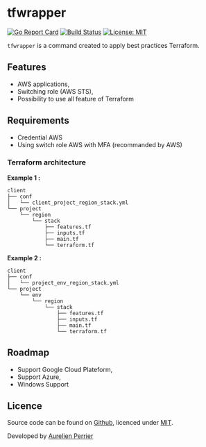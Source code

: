 # tfwrapper

[![Go Report Card](https://goreportcard.com/badge/github.com/perriea/tfwrapper)](https://goreportcard.com/report/github.com/perriea/tfwrapper) [![Build Status](https://travis-ci.org/perriea/tfwrapper.svg?branch=master)](https://travis-ci.org/perriea/tfwrapper) [![License: MIT](https://img.shields.io/badge/License-MIT-yellow.svg)](https://opensource.org/licenses/MIT)

`tfwrapper` is a command created to apply best practices Terraform.

## Features

* AWS applications,
* Switching role (AWS STS),
* Possibility to use all feature of Terraform

## Requirements

* Credential AWS
* Using switch role AWS with MFA (recommanded by AWS)

### Terraform architecture

**Example 1 :**
```
client
├── conf
│   └── client_project_region_stack.yml
└── project
    └── region
        └── stack
            ├── features.tf
            ├── inputs.tf
            ├── main.tf
            └── terraform.tf
```

**Example 2 :**
```
client
├── conf
│   └── project_env_region_stack.yml
└── project
    └── env
        └── region
            └── stack
                ├── features.tf
                ├── inputs.tf
                ├── main.tf
                └── terraform.tf
```

## Roadmap

* Support Google Cloud Plateform,
* Support Azure,
* Windows Support

## Licence

Source code can be found on [Github](https://github.com/georgeOsdDev/markdown-edit), licenced under [MIT](http://opensource.org/licenses/mit-license.php).

Developed by [Aurelien Perrier](http://about.me/perriea)